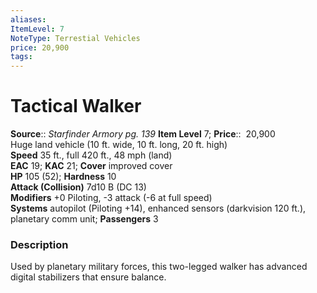 ```yaml
---
aliases: 
ItemLevel: 7
NoteType: Terrestial Vehicles
price: 20,900
tags: 
---
```


# Tactical Walker

**Source**:: _Starfinder Armory pg. 139_
**Item Level** 7;
**Price**::  20,900  
Huge land vehicle (10 ft. wide, 10 ft. long, 20 ft. high)  
**Speed** 35 ft., full 420 ft., 48 mph (land)  
**EAC** 19; **KAC** 21; **Cover** improved cover  
**HP** 105 (52); **Hardness** 10  
**Attack (Collision)** 7d10 B (DC 13)  
**Modifiers** +0 Piloting, -3 attack (-6 at full speed)  
**Systems** autopilot (Piloting +14), enhanced sensors (darkvision 120 ft.), planetary comm unit; **Passengers** 3  

### Description

Used by planetary military forces, this two-legged walker has advanced digital stabilizers that ensure balance.
